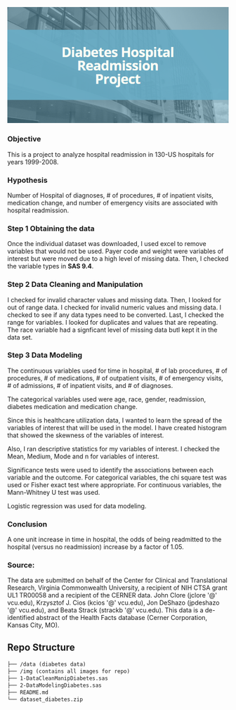 ![diabetes](img/Diabetes.PNG)

### Objective
This is a project to analyze hospital readmission in 130-US hospitals for years 1999-2008. 

### Hypothesis 
Number of Hospital of diagnoses, # of procedures, # of inpatient visits, medication change, and number of emergency visits are associated with hospital readmission. 

### Step 1 Obtaining the data

Once the individual dataset was downloaded, I used excel to remove variables that would not be used. 
Payer code and weight were variables of interest but were moved due to a high level of missing data. 
Then, I checked the variable types in **SAS 9.4**.
 
### Step 2 Data Cleaning and Manipulation 
 I checked for invalid character values and missing data. Then, I looked for out of range data. 
 I checked for invalid numeric values and missing data. I checked to see if any data types need to be converted. Last, I checked the range for variables. I looked for duplicates and values that are repeating. The race variable had a signficant level of missing data butI kept it in the data set. 

### Step 3 Data Modeling 

The continuous variables used for time in hospital, # of lab procedures, # of procedures, # of medications, # of outpatient visits, # of emergency visits, # of admissions, # of inpatient visits, and # of diagnoses. 

The categorical variables used were age, race, gender, readmission, diabetes medication and medication change.

Since this is healthcare utilization data, I wanted to learn the spread of the variables of interest that will be used in the model. 
I have created histogram that showed the skewness of the variables of interest. 

Also, I ran descriptive statistics for my variables of interest. I checked the Mean, Medium, Mode and n for variables of interest. 

Significance tests were used to identify the associations between each variable and the outcome. For categorical variables, the chi square test was used or Fisher exact test where appropriate. For continuous variables, the Mann-Whitney U test was used. 

Logistic regression was used for data modeling. 

### Conclusion

A one unit increase in time in hospital, the odds of being readmitted to the hospital (versus no readmission) increase by a factor of 1.05.

### Source:

The data are submitted on behalf of the Center for Clinical and Translational Research, Virginia Commonwealth University, a recipient of
NIH CTSA grant UL1 TR00058 and a recipient of the CERNER data. John Clore (jclore '@' vcu.edu), Krzysztof J. Cios (kcios '@' vcu.edu), 
Jon DeShazo (jpdeshazo '@' vcu.edu), and Beata Strack (strackb '@' vcu.edu). 
This data is a de-identified abstract of the Health Facts database (Cerner Corporation, Kansas City, MO).

## Repo Structure
```
├── /data (diabetes data)
├── /img (contains all images for repo)
├── 1-DataCleanManipDiabetes.sas
├── 2-DataModelingDiabetes.sas
├── README.md
└── dataset_diabetes.zip



